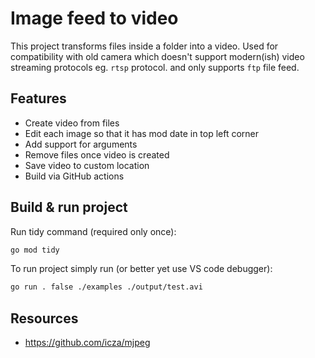 # Image feed to video
This project transforms files inside a folder into a video. Used for compatibility with old camera which doesn't support modern(ish) video streaming protocols eg. `rtsp` protocol. and only supports `ftp` file feed.

## Features
- Create video from files
- Edit each image so that it has mod date in top left corner
- Add support for arguments
- Remove files once video is created
- Save video to custom location
- Build via GitHub actions

## Build & run project

Run tidy command (required only once):

```sh
go mod tidy
```

To run project simply run (or better yet use VS code debugger):

```sh
go run . false ./examples ./output/test.avi
```

## Resources
- https://github.com/icza/mjpeg